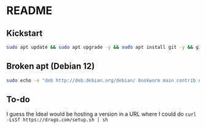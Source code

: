 # README

## Kickstart
```bash
sudo apt update && sudo apt upgrade -y && sudo apt install git -y && git clone https://github.com/PedroDrago/setup.git $HOME/setup && cd $HOME/setup && bash ./main.sh
```

## Broken apt (Debian 12)
```bash
sudo echo -e "deb http://deb.debian.org/debian/ bookworm main contrib non-free-firmware non-free\ndeb-src http://deb.debian.org/debian/ bookworm main contrib non-free-firmware non-free\ndeb http://security.debian.org/debian-security bookworm-security main contrib non-free-firmware non-free\ndeb-src http://security.debian.org/debian-security bookworm-security main contrib non-free-firmware non-free\ndeb http://deb.debian.org/debian/ bookworm-updates main contrib non-free-firmware non-free\ndeb-src http://deb.debian.org/debian/ bookworm-updates main contrib non-free-firmware non-free" > /etc/apt/sources.list && sudo apt update && sudo apt upgrade -y && sudo apt install git -y && git clone https://github.com/PedroDrago/setup.git $HOME/setup && cd $HOME/setup && bash ./main.sh
```

## To-do

I guess the Ideal would be hosting a version in a URL where I could do `curl -LsSf https://drago.com/setup.sh | sh`
